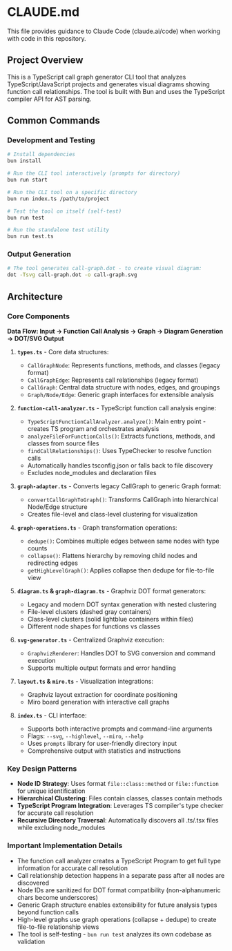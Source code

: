 # CLAUDE.md

This file provides guidance to Claude Code (claude.ai/code) when working with code in this repository.

## Project Overview

This is a TypeScript call graph generator CLI tool that analyzes TypeScript/JavaScript projects and generates visual diagrams showing function call relationships. The tool is built with Bun and uses the TypeScript compiler API for AST parsing.

## Common Commands

### Development and Testing
```bash
# Install dependencies
bun install

# Run the CLI tool interactively (prompts for directory)
bun run start

# Run the CLI tool on a specific directory
bun run index.ts /path/to/project

# Test the tool on itself (self-test)
bun run test

# Run the standalone test utility
bun run test.ts
```

### Output Generation
```bash
# The tool generates call-graph.dot - to create visual diagram:
dot -Tsvg call-graph.dot -o call-graph.svg
```

## Architecture

### Core Components

**Data Flow: Input → Function Call Analysis → Graph → Diagram Generation → DOT/SVG Output**

1. **`types.ts`** - Core data structures:
   - `CallGraphNode`: Represents functions, methods, and classes (legacy format)
   - `CallGraphEdge`: Represents call relationships (legacy format)
   - `CallGraph`: Central data structure with nodes, edges, and groupings
   - `Graph/Node/Edge`: Generic graph interfaces for extensible analysis

2. **`function-call-analyzer.ts`** - TypeScript function call analysis engine:
   - `TypeScriptFunctionCallAnalyzer.analyze()`: Main entry point - creates TS program and orchestrates analysis
   - `analyzeFileForFunctionCalls()`: Extracts functions, methods, and classes from source files
   - `findCallRelationships()`: Uses TypeChecker to resolve function calls
   - Automatically handles tsconfig.json or falls back to file discovery
   - Excludes node_modules and declaration files

3. **`graph-adapter.ts`** - Converts legacy CallGraph to generic Graph format:
   - `convertCallGraphToGraph()`: Transforms CallGraph into hierarchical Node/Edge structure
   - Creates file-level and class-level clustering for visualization

4. **`graph-operations.ts`** - Graph transformation operations:
   - `dedupe()`: Combines multiple edges between same nodes with type counts
   - `collapse()`: Flattens hierarchy by removing child nodes and redirecting edges
   - `getHighLevelGraph()`: Applies collapse then dedupe for file-to-file view

5. **`diagram.ts` & `graph-diagram.ts`** - Graphviz DOT format generators:
   - Legacy and modern DOT syntax generation with nested clustering
   - File-level clusters (dashed gray containers)
   - Class-level clusters (solid lightblue containers within files)
   - Different node shapes for functions vs classes

6. **`svg-generator.ts`** - Centralized Graphviz execution:
   - `GraphvizRenderer`: Handles DOT to SVG conversion and command execution
   - Supports multiple output formats and error handling

7. **`layout.ts` & `miro.ts`** - Visualization integrations:
   - Graphviz layout extraction for coordinate positioning
   - Miro board generation with interactive call graphs

8. **`index.ts`** - CLI interface:
   - Supports both interactive prompts and command-line arguments
   - Flags: `--svg`, `--highlevel`, `--miro`, `--help`
   - Uses `prompts` library for user-friendly directory input
   - Comprehensive output with statistics and instructions

### Key Design Patterns

- **Node ID Strategy**: Uses format `file::class::method` or `file::function` for unique identification
- **Hierarchical Clustering**: Files contain classes, classes contain methods
- **TypeScript Program Integration**: Leverages TS compiler's type checker for accurate call resolution
- **Recursive Directory Traversal**: Automatically discovers all .ts/.tsx files while excluding node_modules

### Important Implementation Details

- The function call analyzer creates a TypeScript Program to get full type information for accurate call resolution
- Call relationship detection happens in a separate pass after all nodes are discovered
- Node IDs are sanitized for DOT format compatibility (non-alphanumeric chars become underscores)
- Generic Graph structure enables extensibility for future analysis types beyond function calls
- High-level graphs use graph operations (collapse + dedupe) to create file-to-file relationship views
- The tool is self-testing - `bun run test` analyzes its own codebase as validation